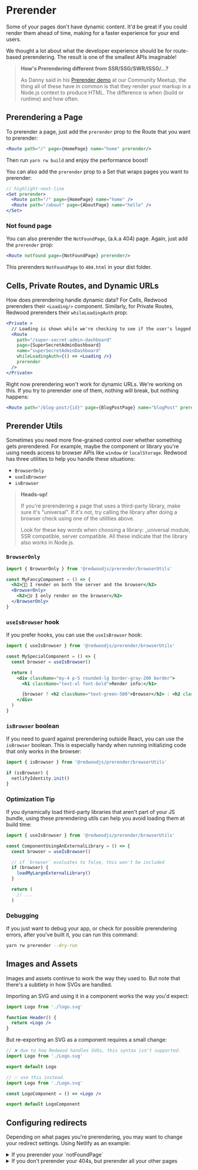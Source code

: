 # Prerender

Some of your pages don't have dynamic content.
It'd be great if you could render them ahead of time, making for a faster experience for your end users.

We thought a lot about what the developer experience should be for route-based prerendering.
The result is one of the smallest APIs imaginable!

> **How's Prerendering different from SSR/SSG/SWR/ISSG/...?**
>
> As Danny said in his [Prerender demo](https://www.youtube.com/watch?v=iorKyMlASZc&t=2844s) at our Community Meetup, the thing all of these have in common is that they render your markup in a Node.js context to produce HTML.
> The difference is when (build or runtime) and how often.

## Prerendering a Page

To prerender a page, just add the `prerender` prop to the Route that you want to prerender:

```jsx title="web/src/Routes.js"
<Route path="/" page={HomePage} name="home" prerender/>
```

Then run `yarn rw build` and enjoy the performance boost!

You can also add the `prerender` prop to a Set that wraps pages you want to prerender:

```jsx title="web/src/Routes.js"
// highlight-next-line
<Set prerender>
  <Route path="/" page={HomePage} name="home" />
  <Route path="/about" page={AboutPage} name="hello" />
</Set>
```

### Not found page

You can also prerender the `NotFoundPage`, (a.k.a 404) page.
Again, just add the `prerender` prop:

```jsx title="web/src/Routes.js"
<Route notfound page={NotFoundPage} prerender/>
```

This prerenders `NotFoundPage` to `404.html` in your dist folder.

## Cells, Private Routes, and Dynamic URLs

How does prerendering handle dynamic data?
For Cells, Redwood prerenders their `<Loading/>` component.
Similarly, for Private Routes, Redwood prerenders their `whileLoadingAuth` prop:

```jsx {7} title="web/src/Routes.js"
<Private >
  // Loading is shown while we're checking to see if the user's logged in
  <Route
    path="/super-secret-admin-dashboard"
    page={SuperSecretAdminDashboard}
    name="superSecretAdminDashboard"
    whileLoadingAuth={() => <Loading />}
    prerender
  />
</Private>
```

Right now prerendering won't work for dynamic URLs.
We're working on this.
If you try to prerender one of them, nothing will break, but nothing happens:

```jsx title="web/src/Routes.js"
<Route path="/blog-post/{id}" page={BlogPostPage} name="blogPost" prerender />
```

## Prerender Utils

Sometimes you need more fine-grained control over whether something gets prerendered.
For example, maybe the component or library you're using needs access to browser APIs like `window` or `localStorage`.
Redwood has three utilities to help you handle these situations:

- `BrowserOnly`
- `useIsBrowser`
- `isBrowser`

> **Heads-up!**
>
> If you're prerendering a page that uses a third-party library, make sure it's "universal".
> If it's not, try calling the library after doing a browser check using one of the utilities above.
>
> Look for these key words when choosing a library: _universal module, SSR compatible, server compatible.
> All these indicate that the library also works in Node.js.

### `BrowserOnly`

```jsx
import { BrowserOnly } from '@redwoodjs/prerender/browserUtils'

const MyFancyComponent = () => {
  <h2>👋🏾 I render on both the server and the browser</h2>
  <BrowserOnly>
    <h2>🙋‍♀️ I only render on the browser</h2>
  </BrowserOnly>
}
```

### `useIsBrowser` hook

If you prefer hooks, you can use the `useIsBrowser` hook:

```jsx
import { useIsBrowser } from '@redwoodjs/prerender/browserUtils'

const MySpecialComponent = () => {
  const browser = useIsBrowser()

  return (
    <div className="my-4 p-5 rounded-lg border-gray-200 border">
      <h1 className="text-xl font-bold">Render info:</h1>

      {browser ? <h2 className="text-green-500">Browser</h2> : <h2 className="text-red-500">Prerendered</h2>}
    </div>
  )
}
```

### `isBrowser` boolean

If you need to guard against prerendering outside React, you can use the `isBrowser` boolean. This is especially handy when running initializing code that only works in the browser:

```jsx
import { isBrowser } from '@redwoodjs/prerender/browserUtils'

if (isBrowser) {
  netlifyIdentity.init()
}
```

### Optimization Tip

If you dynamically load third-party libraries that aren't part of your JS bundle, using these prerendering utils can help you avoid loading them at build time:

```jsx
import { useIsBrowser } from '@redwoodjs/prerender/browserUtils'

const ComponentUsingAnExternalLibrary = () => {
  const browser = useIsBrowser()

  // if `browser` evaluates to false, this won't be included
  if (browser) {
    loadMyLargeExternalLibrary()
  }

  return (
    // ...
  )
```

### Debugging

If you just want to debug your app, or check for possible prerendering errors, after you've built it, you can run this command:

```bash
yarn rw prerender --dry-run
```

## Images and Assets

Images and assets continue to work the way they used to.
But note that there's a subtlety in how SVGs are handled.

Importing an SVG and using it in a component works the way you'd expect:

```jsx {1,4} title="web/src/components/Header/Header.js"
import Logo from './logo.svg'

function Header() {
  return <Logo />
}
```

But re-exporting an SVG as a component requires a small change:

```jsx
// ❌ due to how Redwood handles SVGs, this syntax isn't supported.
import Logo from './Logo.svg'

export default Logo
```

```jsx
// ✅ use this instead.
import Logo from './Logo.svg'

const LogoComponent = () => <Logo />

export default LogoComponent
```

## Configuring redirects

Depending on what pages you're prerendering, you may want to change your redirect settings. Using Netlify as an example:

<details>
<summary>If you prerender your `notFoundPage`
</summary>

You can remove the default redirect to index in your `netlify.toml`. This means the browser will accurately receive 404 statuses when navigating to a route that doesn't exist:

```diff
[[redirects]]
- from = "/*"
- to = "/index.html"
- status = 200
```

</details>

<details>

<summary>If you don't prerender your 404s, but prerender all your other pages</summary>
You can add a 404 redirect if you want:

```diff
[[redirects]]
  from = "/*"
  to = "/index.html"
- status = 200
+ status = 404
```

</details>
